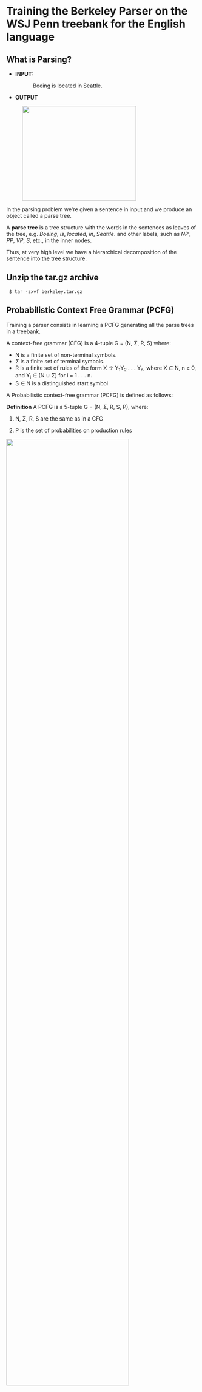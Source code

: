 # Training the Berkeley Parser on the WSJ Penn treebank for the English language

## What is Parsing?

* **INPUT:**

<span style="margin: 0 5em">Boeing is located in Seattle.</pre>

* **OUTPUT**

<img style="margin: 0 3em" src="img/boeing_is_located_in_seattle.png" width="300px" height="250px"></img>

In the parsing problem we're given a sentence in input and we produce an object called a parse tree.

A **parse tree** is a tree structure with the words in the sentences as leaves of the tree, e.g. *Boeing*, *is*, *located*, *in*, *Seattle*. and other labels, such as *NP*, *PP*, *VP*, *S*, etc., in the inner nodes.

Thus, at very high level we have a hierarchical decomposition of the sentence into the tree structure.



## Unzip the tar.gz archive
```
 $ tar -zxvf berkeley.tar.gz
```
 
## Probabilistic Context Free Grammar (PCFG)
Training a parser consists in learning a PCFG generating all the parse trees in a treebank.

A context-free grammar (CFG) is a 4-tuple G = (N, &Sigma;, R, S) where:
<ul>
<li> N is a finite set of non-terminal symbols. </li>
<li> &Sigma; is a finite set of terminal symbols. </li>
<li> R is a finite set of rules of the form X &rarr; Y<sub>1</sub>Y<sub>2</sub> . . . Y<sub>n</sub>, where X &isin; N, n &ge; 0, <br/>
 and Y<sub>i</sub> &isin; (N &cup; &Sigma;) for i = 1 . . . n. </li>
<li> S &isin; N is a distinguished start symbol </li>
</ul>

A Probabilistic context-free grammar (PCFG) is defined as follows:
 
**Definition** A PCFG is a 5-tuple G = (N, &Sigma;, R, S, P), where:
 
1. N, &Sigma;, R, S are the same as in a CFG

2. P is the set of probabilities on production rules

<img src="img/PCFG.png" width="80%"></img>
   
You can generate a parse tree by repeatedly sampling a rule from a PCFG until you have only terminals.

## Train the Berkeley Parser

We would like to learn a grammar that generate all possible sentences for the English language.

In order to learn a grammar we need a treebank. A treebank is a corpus of sentences annotated with their corresponding parsed trees. 

The treebank for the English language is the WSJ Penn Treebank.

The file `wsj_02-21.parse` in the data dir contains all the data from section 02 to section 21 of the Penn Treebank corpus. 

To train a parser model for English, type the following command:

```
 $ java -cp libs/BerkeleyParser-1.7.jar edu.berkeley.nlp.PCFGLA.GrammarTrainer -v -SMcycles 1 -path data/wsj_02-21.parse -out wsj_grammar.gr -treebank SINGLEFILE
```

## View a grammar file
The Berkeley parser reads and writes grammar files as serialized java classes. To view the grammars, you can export them to text format with:

```
 $ java -cp libs/BerkeleyParser-1.7.jar edu/berkeley/nlp/PCFGLA/WriteGrammarToTextFile wsj_grammar.gr wsj_grammar
```

The exported grammar contains the following files:

* **wsj_grammar.lexicon**: Probabilities of rules generating terminal symbol
* **wsj_grammar.grammar**: Probabilities of rules generating nonterminal symbols
* **wsj_grammar.words**: list of words appearing in the treebank

## Parse with the Berkeley Parser

Parse 23th fold

```
 $ java -cp libs/BerkeleyParser-1.7.jar edu.berkeley.nlp.PCFGLA.BerkeleyParser -gr wsj_grammar.gr -inputFile data/wsj_23.pos -useGoldPOS > wsj_23.out
```

Parse 24th fold

```
 $ java -cp libs/BerkeleyParser-1.7.jar edu.berkeley.nlp.PCFGLA.BerkeleyParser -gr wsj_grammar.gr -inputFile data/wsj_24.pos -useGoldPOS > wsj_24.out
```

## Evaluate the trained model

Parsers are evaluated according to Precision, Recall anf FMeasure of generated parse trees:

 - Precision = number of correct constituents in parser output /  number of constituents in the parser output

 - Recall =  number of correct constituents in parser outut / number of constituents in the gold standard

 - F1-Measure = 2 * P * R / (P + R)

Type the following command to evaluate the performance of the parsers on the sentences in the 23th fold:

```
 $ ./EVALB/evalb -p EVALB/COLLINS.prm data/wsj_23.gold wsj_23.out
```

Precision | Recall | FMeasure 
--------- | ------ | --------
  72.83%  | 74.61% |  73.71%

Type the following command to evaluate the performance of the parsers on the sentences in the 24th fold:

```
 $ ./EVALB/evalb -p EVALB/COLLINS.prm data/wsj_24.gold wsj_24.out
```

Precision | Recall | FMeasure 
--------- | ------ | --------
  72.01%  | 73.55% |  72.77%




So, for example, let assume your have the following gold tree (left) and the parse tree (right) for the sentence: ``This feels more like a one - shot deal.``

<pre>
 <table>
  <tr>  
   <th style="font-size: 110%; font-family: Arial, Helvetica, sans-serif">1. Gold tree</th>
   <th style="font-size: 110%; font-family: Arial, Helvetica, sans-serif"">2. Parsed tree</th>  
  </tr>
  <tr>
   <td><img src="img/eval_gold_tree80p.png" /></td>
   <td><img src="img/eval_parse_tree80p.png" /></td>
  </tr>
  <tr>
   <td>TOP -> S</td>
   <td style="color: red"><u>TOP -> S</u></td> 
  </tr>
 <tr>
   <td>S -> `` NP VP .</td>
   <td>S -> `` NP VP .</td> 
  </tr>
  <tr>
   <td>NP -> DT </td>
   <td style="color: red">NP -> DT </td>
  </tr>
  <tr>
   <td>VP -> VBZ PP</td> 
   <td style="color: red">VP -> VBZ ADVP</td>
   </td>
  </tr>
  <tr>
   <td>PP -> ADVP IN NP</td>
   <td sytle="color: red">ADVP -> ADV PP</td>
  </tr>
  <tr>
   <td>ADVP -> RBR</td>
   <td style="color: red">ADVP -> RBR</td>
  </tr>
  <tr>
   <td>NP -> DT NML NN</td>
   <td>PP -> IN NP</td>
  </tr>
  <tr>
   <td>NML -> CD HYPH NN</td>
   <td style="color: red">NP -> DT NML NN</td>
  </tr>
  <tr>
   <td></td>
   <td style="color: red">NML -> CD HYPH NN</td>
  </tr>
 </table>
</pre>

Thus:

 <ul>
  <li> <span style="font-weight:bold"> Precision </span> = <span style="color:red">7</span> / 9 = 0.777 </li>
  <li> <span style="font-weight:bold"> Recall </span> = <span style="color:red">7 </span> / 8 = 0.875 </li>
  <li> <span style="font-weight:bold"> F1-Measure </span> = 2 * 0.777 * 0.875 / (0.777 + 0.875) = 0.823...</li>
 </ul>

## Parse a sentence input from STDIN
By default, the BerkeleyParser will read a sentence from STDIN (one per line) and write parse trees to STDOUT.

To read a sentence from STDIN, type the following command:

```
    $ java -cp libs/BerkeleyParser-1.7.jar edu.berkeley.nlp.PCFGLA.BerkeleyParser -gr wsj_grammar.gr
```

Then, input the following sentence:

```
 The dog laughs .
```

Your output should looks like this:

```
( (S (NP (DT The) (NN dog)) (VP (VB laugh)) (. .)) )
```

![parse](img/Thedoglaug1610954013.png)

In order to print a sentence into a file, you have to pass the *-outputFile* option

```
 $ java -cp libs/BerkeleyParser-1.7.jar edu.berkeley.nlp.PCFGLA.BerkeleyParser -gr wsj_grammar.gr -outputFile parse.out
```

Then, type `CTLR^D` to stop the parser execution.


 

## See the viterbi derivation of a tree.
A tool for annotating parse trees with their most likely Viterbi derivation over refined categories and scoring the subtrees can be started with:

```
$ java -cp libs/BerkeleyParser-1.7.jar edu.berkeley.nlp.PCFGLA/TreeLabeler -gr wsj_grammar.gr
```

Then, type:

```	
(TOP (S (NP (DT The) (NN dog)) (VP (VB laugh)) (. .)) )
```

The output should look something like this:

```
( (S-0 (@S-1 (NP-2 (DT-2 The) (NN-1 dog)) (VP-1 (VB-1 laugh))) (.-1 .)))
```

## Compute the log-likelihood of a parse tree.
This tool reads in parse trees and compute (log-)likelihood of a parse tree, i.e. **T(t|s)**. 

To do so, type the following command:

```
$ java -cp libs/BerkeleyParser-1.7.jar edu.berkeley.nlp.PCFGLA.TreeScorer -gr wsj_grammar.gr
```

Then, input the following tree:

```
$ (TOP (S (NP (DT The) (NN dog)) (VP (VB laugh)) (. .)) )
```

You should get the following (log-)likelihood value:
```
-31.23685977325989
```

## How parsing works? 

Let assume we've a grammar with the following production rules.

Rule | Probability 
--------- | ------ 
  S -> S. | 1.0 
  

S -> S . |  1.0
--------------------
S -> NP VP | 0.9
S -> NP    | 0.1
--------------------
VP -> VBZ   | 0.4
VP -> VB NP | 0.4
VP -> VP PP | 0.2
--------------------
NP -> DT NN  | 0.6
NP -> DT NNS | 0.4
--------------------
DT -> The | 1.0
--------------------
NN -> dog | 1.0
--------------------
laughs -> VBZ | 0.6
laughs -> NNS | 0.4
--------------------


## Exercise 1. 
Train for more iterations by incresing the value of the *-SMcycles* parameter.
Then, parse file ```wsj_23.pos``` and ```wsj_24.pos``` again. What happens?


